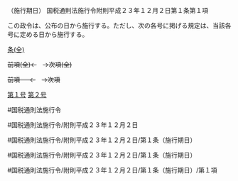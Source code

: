 （施行期日）
国税通則法施行令附則平成２３年１２月２日第１条第１項

この政令は、公布の日から施行する。ただし、次の各号に掲げる規定は、当該各号に定める日から施行する。

[条(全)](国税通則法施行＿令附則平成２３年１２月２日第１条_.md)

~~前項(全)←~~　~~→次項(全)~~

~~前項 　 ←~~　~~→次項~~

[第１号](国税通則法施行＿令附則平成２３年１２月２日第１条第１項第１号.md)  [第２号](国税通則法施行＿令附則平成２３年１２月２日第１条第１項第２号.md)  

#国税通則法施行令

#国税通則法施行令/附則平成２３年１２月２日

#国税通則法施行令/附則平成２３年１２月２日/第１条（施行期日）

#国税通則法施行令/附則平成２３年１２月２日/第１条（施行期日）

#国税通則法施行令/附則平成２３年１２月２日/第１条（施行期日）/第１項

